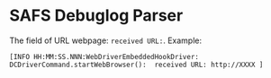# SAFS Debuglog Parser

The field of URL webpage: `received URL:`. Example:

```
[INFO HH:MM:SS.NNN:WebDriverEmbeddedHookDriver: DCDriverCommand.startWebBrowser():  received URL: http://XXXX ]
```
